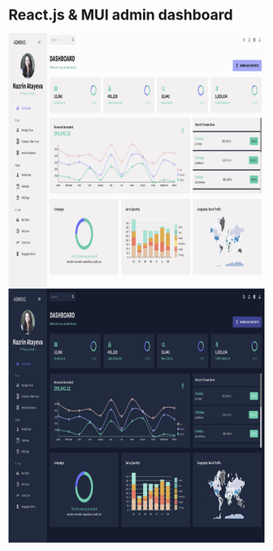 # React.js & MUI admin dashboard

 
 <img src="public/assets/dashboard-screen-light.png" width='2560' height='500'>
 <img src="public/assets/dashboard-screen-dark.png" width='2560' height='500'>
